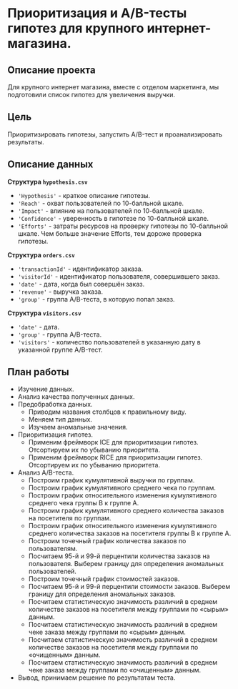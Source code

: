# Приоритизация и A/B-тесты гипотез для крупного интернет-магазина.

## Описание проекта
Для крупного интернет магазина, вместе с отделом маркетинга, мы подготовили список гипотез для увеличения выручки.


## Цель
Приоритизировать гипотезы, запустить A/B-тест и проанализировать результаты. 


## Описание данных
<b>Структура `hypothesis.csv`</b>
- `'Hypothesis'` - краткое описание гипотезы.
- `'Reach'` - охват пользователей по 10-балльной шкале.
- `'Impact'` - влияние на пользователей по 10-балльной шкале.
- `'Confidence'` - уверенность в гипотезе по 10-балльной шкале.
- `'Efforts'` - затраты ресурсов на проверку гипотезы по 10-балльной шкале. Чем больше значение Efforts, тем дороже проверка гипотезы.

<b>Структура `orders.csv`</b>
- `'transactionId'` - идентификатор заказа.
- `'visitorId'` - идентификатор пользователя, совершившего заказ.
- `'date'` - дата, когда был совершён заказ.
- `'revenue'` - выручка заказа.
- `'group'` - группа A/B-теста, в которую попал заказ.

<b>Структура `visitors.csv`</b>
- `'date'` - дата.
- `'group'` - группа A/B-теста.
- `'visitors'` - количество пользователей в указанную дату в указанной группе A/B-тест.

## План работы
* Изучение данных.
* Анализ качества полученных данных.
* Предобработка данных.
    * Приводим названия столбцов к правильному виду.
    * Меняем тип данных.
    * Изучаем аномальные значения.
* Приоритизация гипотез.
    * Применим фреймворк ICE для приоритизации гипотез. Отсортируем их по убыванию приоритета.
    * Применим фреймворк RICE для приоритизации гипотез. Отсортируем их по убыванию приоритета.   
* Анализ A/B-теста.
    * Построим график кумулятивной выручки по группам.
    * Построим график кумулятивного среднего чека по группам.
    * Построим график относительного изменения кумулятивного среднего чека группы B к группе A.
    * Построим график кумулятивного среднего количества заказов на посетителя по группам.
    * Построим график относительного изменения кумулятивного среднего количества заказов на посетителя группы B к группе A.
    * Построим точечный график количества заказов по пользователям.
    * Посчитаем 95-й и 99-й перцентили количества заказов на пользователя. Выберем границу для определения аномальных пользователей.
    * Построим точечный график стоимостей заказов.
    * Посчитаем 95-й и 99-й перцентили стоимости заказов. Выберем границу для определения аномальных заказов.
    * Посчитаем статистическую значимость различий в среднем количестве заказов на посетителя между группами по «сырым» данным.
    * Посчитаем статистическую значимость различий в среднем чеке заказа между группами по «сырым» данным.
    * Посчитаем статистическую значимость различий в среднем количестве заказов на посетителя между группами по «очищенным» данным.
    * Посчитаем статистическую значимость различий в среднем чеке заказа между группами по «очищенным» данным.
* Вывод, принимаем решение по результатам теста.